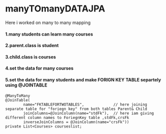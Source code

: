 # manyTOmanyDATAJPA
Here i worked on many to many mapping 
#### 1.many students can learn many courses
#### 2.parent.class is student
#### 3.child.class is courses
#### 4.set the data for many courses
#### 5.set the data for many students and make  FORIGN  KEY TABLE separtely using @JOINTABLE

	@ManyToMany
	@JoinTable(
			name="FKTABLEFORTWOTABLES",             // here joining separate table for "foriegn key" from both tables Parent& Child    
			joinColumns=@JoinColumn(name="stdFk"),  // here iam giving different column names to ForiegnKey table ,stdFk,crsFk
			inverseJoinColumns = @JoinColumn(name="crsFk"))
	private List<Courses> courseslist;

		

